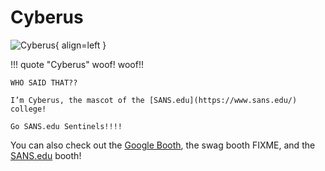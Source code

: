 # Cyberus

![Cyberus](/img/castleapproach/cyberus.png){ align=left }

!!! quote "Cyberus"
	woof! woof!!

	WHO SAID THAT??

	I’m Cyberus, the mascot of the [SANS.edu](https://www.sans.edu/) college!

	Go SANS.edu Sentinels!!!!

You can also check out the [Google Booth](google.md), the swag booth FIXME, and the [SANS.edu](sans.md) booth!